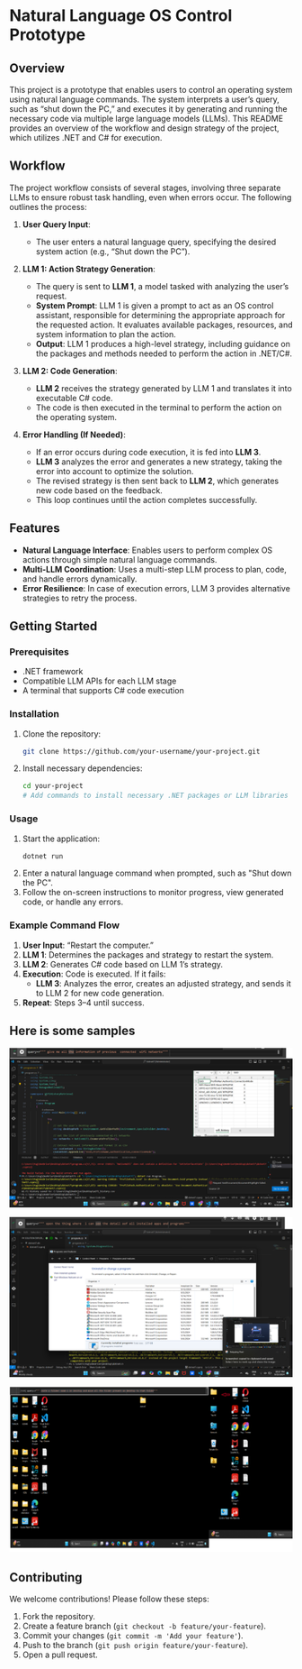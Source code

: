 # Natural Language OS Control Prototype

## Overview

This project is a prototype that enables users to control an operating system using natural language commands. The system interprets a user’s query, such as “shut down the PC,” and executes it by generating and running the necessary code via multiple large language models (LLMs). This README provides an overview of the workflow and design strategy of the project, which utilizes .NET and C# for execution.

## Workflow

The project workflow consists of several stages, involving three separate LLMs to ensure robust task handling, even when errors occur. The following outlines the process:

1. **User Query Input**: 
   - The user enters a natural language query, specifying the desired system action (e.g., “Shut down the PC”).

2. **LLM 1: Action Strategy Generation**:
   - The query is sent to **LLM 1**, a model tasked with analyzing the user’s request.
   - **System Prompt**: LLM 1 is given a prompt to act as an OS control assistant, responsible for determining the appropriate approach for the requested action. It evaluates available packages, resources, and system information to plan the action.
   - **Output**: LLM 1 produces a high-level strategy, including guidance on the packages and methods needed to perform the action in .NET/C#.

3. **LLM 2: Code Generation**:
   - **LLM 2** receives the strategy generated by LLM 1 and translates it into executable C# code.
   - The code is then executed in the terminal to perform the action on the operating system.

4. **Error Handling (If Needed)**:
   - If an error occurs during code execution, it is fed into **LLM 3**.
   - **LLM 3** analyzes the error and generates a new strategy, taking the error into account to optimize the solution.
   - The revised strategy is then sent back to **LLM 2**, which generates new code based on the feedback.
   - This loop continues until the action completes successfully.

## Features

- **Natural Language Interface**: Enables users to perform complex OS actions through simple natural language commands.
- **Multi-LLM Coordination**: Uses a multi-step LLM process to plan, code, and handle errors dynamically.
- **Error Resilience**: In case of execution errors, LLM 3 provides alternative strategies to retry the process.

## Getting Started

### Prerequisites

- .NET framework
- Compatible LLM APIs for each LLM stage
- A terminal that supports C# code execution

### Installation

1. Clone the repository:
   ```bash
   git clone https://github.com/your-username/your-project.git
   ```
2. Install necessary dependencies:
   ```bash
   cd your-project
   # Add commands to install necessary .NET packages or LLM libraries
   ```

### Usage

1. Start the application:
   ```bash
   dotnet run
   ```
2. Enter a natural language command when prompted, such as "Shut down the PC".
3. Follow the on-screen instructions to monitor progress, view generated code, or handle any errors.

### Example Command Flow

1. **User Input**: “Restart the computer.”
2. **LLM 1**: Determines the packages and strategy to restart the system.
3. **LLM 2**: Generates C# code based on LLM 1’s strategy.
4. **Execution**: Code is executed. If it fails:
   - **LLM 3**: Analyzes the error, creates an adjusted strategy, and sends it to LLM 2 for new code generation.
5. **Repeat**: Steps 3–4 until success.

## Here  is  some  samples  
![image alt](https://github.com/yug201/os_control/blob/0aa7d1fe4a49a9588a455f81b695ec76bb1ea174/24.png)


![image alt](https://github.com/yug201/os_control/blob/0aa7d1fe4a49a9588a455f81b695ec76bb1ea174/22.png)



![image alt](https://github.com/yug201/os_control/blob/0aa7d1fe4a49a9588a455f81b695ec76bb1ea174/21.png)

## Contributing

We welcome contributions! Please follow these steps:

1. Fork the repository.
2. Create a feature branch (`git checkout -b feature/your-feature`).
3. Commit your changes (`git commit -m 'Add your feature'`).
4. Push to the branch (`git push origin feature/your-feature`).
5. Open a pull request.
